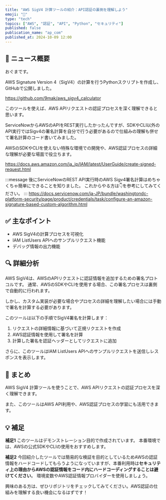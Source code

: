 ```yaml
---
title: "AWS SigV4 計算ツールの紹介：API認証の裏側を理解しよう"
emoji: "🔐"
type: "tech"
topics: ["AWS", "認証", "API", "Python", "セキュリティ"]
published: false
publication_name: "ap_com"
published_at: 2024-10-09 12:00
---
```


## 🌟 ニュース概要

おぐまです。

AWS Signature Version 4（SigV4）の計算を行うPythonスクリプトを作成し、GitHubで公開しました。

https://github.com/9mak/aws_sigv4_calculator

このツールを使えば、AWS APIリクエストの認証プロセスを深く理解できると思います。

ServiceNowからAWSのAPIをREST実行したかったんですが、SDKやCLI以外のAPI実行ではSigv4の署名計算を自分で行う必要があるので仕組みの理解も併せて署名計算のコード書いてみました。

AWSのSDKやCLIを使えない特殊な環境での開発や、AWS認証プロセスの詳細な理解が必要な場面で役立ちます。

https://docs.aws.amazon.com/ja_jp/IAM/latest/UserGuide/create-signed-request.html

:::message
後にServiceNowのREST API実行時のAWS Sigv4署名計算はめちゃくちゃ簡単にできることを知りました。
これからやる方は👇を参考にしてみてください。
:::
https://docs.servicenow.com/ja-JP/bundle/washingtondc-platform-security/page/product/credentials/task/configure-an-amazon-signature-based-custom-algorithm.html

## ✅ 主なポイント

- AWS SigV4の計算プロセスを可視化
- IAM ListUsers APIへのサンプルリクエスト機能
- デバッグ情報の出力機能

## 🔍 詳細分析

AWS SigV4は、AWSのAPIリクエストに認証情報を追加するための署名プロトコルです。
通常、AWSのSDKやCLIを使用する場合、この署名プロセスは裏側で自動的に行われます。

しかし、カスタム実装が必要な場合やプロセスの詳細を理解したい場合には手動で署名を計算する必要があります。

このツールは以下の手順でSigV4署名を計算します：

1. リクエストの詳細情報に基づいて正規リクエストを作成
2. AWS認証情報を使用して署名を計算
3. 計算した署名を認証ヘッダーとしてリクエストに追加

さらに、このツールはIAM ListUsers APIへのサンプルリクエストを送信しレスポンスを表示します。

## 🎉 まとめ

AWS SigV4 計算ツールを使うことで、AWS APIリクエストの認証プロセスを深く理解できます。

また、このツールはAWS API利用や、AWS認証プロセスの学習にも活用できます。

## 💡 補足

**補足1**
このツールはデモンストレーション目的で作成されています。
本番環境では、AWSの公式SDKやCLIの使用をおすすめします。

**補足2**
今回紹介したツールでは簡易的な検証を目的としているためAWSの認証情報をハードコードしてもらうようになっていますが、本番利用時は**セキュリティ上の理由からAWSの認証情報をコード内にハードコーディングすることは避けてください**。
環境変数やAWS認証情報プロバイダーを使用しましょう。

興味のある方は、ぜひリポジトリをチェックしてみてください。AWS認証の仕組みを理解する良い機会になるはずです！
